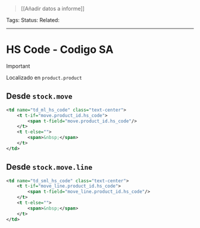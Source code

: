 > [[Añadir datos a informe]]

Tags: 
Status: 
Related: 

___

# HS Code - Codigo SA

> [!IMPORTANT]
> Localizado en `product.product`

## Desde `stock.move`
```xml
<td name="td_ml_hs_code" class="text-center">
    <t t-if="move.product_id.hs_code">
        <span t-field="move.product_id.hs_code"/>
    </t>
    <t t-else="">
        <span>&nbsp;</span>
    </t>
</td>
```

## Desde `stock.move.line`
```xml
<td name="td_sml_hs_code" class="text-center">
    <t t-if="move_line.product_id.hs_code">
        <span t-field="move_line.product_id.hs_code"/>
    </t>
    <t t-else="">
        <span>&nbsp;</span>
    </t>
</td>
```

